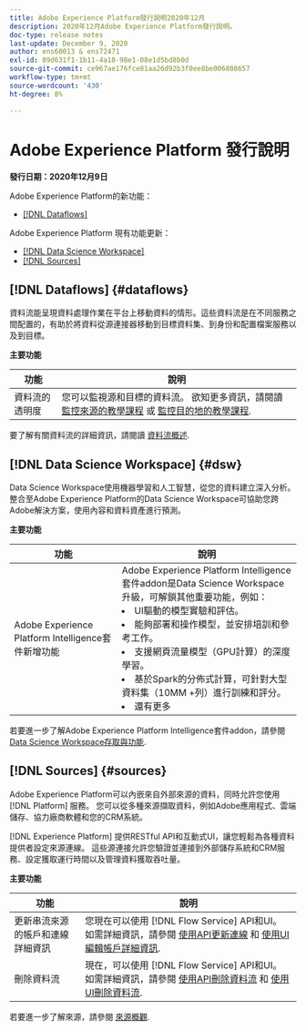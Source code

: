 ```yaml
---
title: Adobe Experience Platform發行說明2020年12月
description: 2020年12月Adobe Experience Platform發行說明。
doc-type: release notes
last-update: December 9, 2020
author: ens60013 & ens72471
exl-id: 89d631f1-1b11-4a18-98e1-08e1d5bd8b0d
source-git-commit: ce967ae176fce81aa26d92b3f0ee8be006808657
workflow-type: tm+mt
source-wordcount: '430'
ht-degree: 8%

---
```


# Adobe Experience Platform 發行說明

**發行日期：2020年12月9日**

Adobe Experience Platform的新功能：

- [[!DNL Dataflows]](#dataflows)

Adobe Experience Platform 現有功能更新：

- [[!DNL Data Science Workspace]](#dsw)
- [[!DNL Sources]](#sources)

## [!DNL Dataflows] {#dataflows}

資料流能呈現資料處理作業在平台上移動資料的情形。這些資料流是在不同服務之間配置的，有助於將資料從源連接器移動到目標資料集、到身份和配置檔案服務以及到目標。

**主要功能**

| 功能 | 說明 |
| ------- | ----------- |
| 資料流的透明度 | 您可以監視源和目標的資料流。 欲知更多資訊，請閱讀 [監控來源的教學課程](../../dataflows/ui/monitor-sources.md) 或 [監控目的地的教學課程](../../dataflows/ui/monitor-destinations.md). |

要了解有關資料流的詳細資訊，請閱讀 [資料流概述](../../dataflows/home.md).

## [!DNL Data Science Workspace] {#dsw}

Data Science Workspace使用機器學習和人工智慧，從您的資料建立深入分析。 整合至Adobe Experience Platform的Data Science Workspace可協助您跨Adobe解決方案，使用內容和資料資產進行預測。

**主要功能**

| 功能 | 說明 |
| --- | ---|
| Adobe Experience Platform Intelligence套件新增功能 | Adobe Experience Platform Intelligence套件addon是Data Science Workspace升級，可解鎖其他重要功能，例如： <li> UI驅動的模型實驗和評估。</li><li> 能夠部署和操作模型，並安排培訓和參考工作。</li><li> 支援網頁流量模型（GPU計算）的深度學習。</li><li> 基於Spark的分佈式計算，可針對大型資料集（10MM +列）進行訓練和評分。</li><li>還有更多</li> |

若要進一步了解Adobe Experience Platform Intelligence套件addon，請參閱 [Data Science Workspace存取與功能](../../data-science-workspace/access-features-dsw.md).

## [!DNL Sources] {#sources}

Adobe Experience Platform可以內嵌來自外部來源的資料，同時允許您使用 [!DNL Platform] 服務。 您可以從多種來源擷取資料，例如Adobe應用程式、雲端儲存、協力廠商軟體和您的CRM系統。

[!DNL Experience Platform] 提供RESTful API和互動式UI，讓您輕鬆為各種資料提供者設定來源連線。 這些源連接允許您驗證並連接到外部儲存系統和CRM服務、設定獲取運行時間以及管理資料獲取吞吐量。

**主要功能**

| 功能 | 說明 |
| ------- | ----------- |
| 更新串流來源的帳戶和連線詳細資訊 | 您現在可以使用 [!DNL Flow Service] API和UI。 如需詳細資訊，請參閱 [使用API更新連線](../../sources/tutorials/api/update.md) 和 [使用UI編輯帳戶詳細資訊](../../sources/tutorials/ui/monitor.md). |
| 刪除資料流 | 現在，可以使用 [!DNL Flow Service] API和UI。 如需詳細資訊，請參閱 [使用API刪除資料流](../../sources/tutorials/api/delete-dataflows.md) 和 [使用UI刪除資料流](../../sources/tutorials/ui/delete.md). |

若要進一步了解來源，請參閱 [來源概觀](../../sources/home.md).

